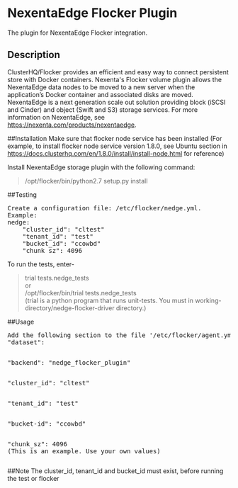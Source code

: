 NexentaEdge Flocker Plugin
==========================
The plugin for NexentaEdge Flocker integration.

## Description
ClusterHQ/Flocker provides an efficient and easy way to connect persistent
store with Docker containers. Nexenta's Flocker volume plugin allows the
NexentaEdge data nodes to be moved to a new server when the application’s
Docker container and associated disks are moved. NexentaEdge is a next
generation scale out solution providing block (iSCSI and Cinder) and
object (Swift and S3) storage services.  For more information on NexentaEdge,
see https://nexenta.com/products/nexentaedge. 

##Installation
Make sure that flocker node service has been installed
(For example, to install flocker node service version 1.8.0, see Ubuntu section
 in https://docs.clusterhq.com/en/1.8.0/install/install-node.html for reference)

Install NexentaEdge storage plugin with the following command:
>/opt/flocker/bin/python2.7 setup.py install

##Testing
<pre>
Create a configuration file: /etc/flocker/nedge.yml.
Example:
nedge:
    "cluster_id": "cltest"
    "tenant_id": "test"
    "bucket_id": "ccowbd"
    "chunk_sz": 4096
</pre>

To run the tests, enter-
>trial tests.nedge_tests</br>
    or</br>
>/opt/flocker/bin/trial tests.nedge_tests</br>
(trial is a python program that runs unit-tests. You must in
 working-directory/nedge-flocker-driver directory.)

##Usage
<pre>
Add the following section to the file '/etc/flocker/agent.yml':
"dataset":
    <p>"backend": "nedge_flocker_plugin"
    <p>"cluster_id": "cltest"
    <p>"tenant_id": "test"
    <p>"bucket-id": "ccowbd"
    <p>"chunk_sz": 4096
(This is an example. Use your own values)
</pre>

##Note
The cluster_id, tenant_id and bucket_id must exist, before running the test
or flocker
